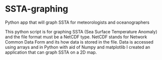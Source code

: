 # SSTA-graphing
Python app that will graph SSTA for meteorologists and oceanographers

This python script is for graphing SSTA (Sea Surface Temperature Anomaly) and the file format must be a NetCDF type. NetCDF stands for Network Common Data Form and its how data is stored in the file.
Data is accessed using arrays and in Python with aid of Numpy and matplotlib I created an application that can graph SSTA on a 2D map.
